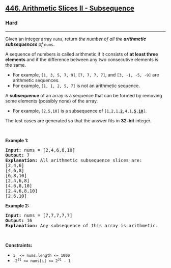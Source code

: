 <h2><a href="https://leetcode.com/problems/arithmetic-slices-ii-subsequence/">446. Arithmetic Slices II - Subsequence</a></h2><h3>Hard</h3><hr><div data-read-aloud-multi-block="true" style="user-select: auto;"><p style="user-select: auto;">Given an integer array <code style="user-select: auto;">nums</code>, return <em style="user-select: auto;">the number of all the <strong style="user-select: auto;">arithmetic subsequences</strong> of</em> <code style="user-select: auto;">nums</code>.</p>

<p style="user-select: auto;">A sequence of numbers is called arithmetic if it consists of <strong style="user-select: auto;">at least three elements</strong> and if the difference between any two consecutive elements is the same.</p>

<ul style="user-select: auto;">
	<li style="user-select: auto;">For example, <code style="user-select: auto;">[1, 3, 5, 7, 9]</code>, <code style="user-select: auto;">[7, 7, 7, 7]</code>, and <code style="user-select: auto;">[3, -1, -5, -9]</code> are arithmetic sequences.</li>
	<li style="user-select: auto;">For example, <code style="user-select: auto;">[1, 1, 2, 5, 7]</code> is not an arithmetic sequence.</li>
</ul>

<p style="user-select: auto;">A <strong style="user-select: auto;">subsequence</strong> of an array is a sequence that can be formed by removing some elements (possibly none) of the array.</p>

<ul style="user-select: auto;">
	<li style="user-select: auto;">For example, <code style="user-select: auto;">[2,5,10]</code> is a subsequence of <code style="user-select: auto;">[1,2,1,<strong style="user-select: auto;"><u style="user-select: auto;">2</u></strong>,4,1,<u style="user-select: auto;"><strong style="user-select: auto;">5</strong></u>,<u style="user-select: auto;"><strong style="user-select: auto;">10</strong></u>]</code>.</li>
</ul>

<p style="user-select: auto;">The test cases are generated so that the answer fits in <strong style="user-select: auto;">32-bit</strong> integer.</p>

<p style="user-select: auto;">&nbsp;</p>
<p style="user-select: auto;"><strong class="example" style="user-select: auto;">Example 1:</strong></p>

<pre style="user-select: auto;"><strong style="user-select: auto;">Input:</strong> nums = [2,4,6,8,10]
<strong style="user-select: auto;">Output:</strong> 7
<strong style="user-select: auto;">Explanation:</strong> All arithmetic subsequence slices are:
[2,4,6]
[4,6,8]
[6,8,10]
[2,4,6,8]
[4,6,8,10]
[2,4,6,8,10]
[2,6,10]
</pre>

<p style="user-select: auto;"><strong class="example" style="user-select: auto;">Example 2:</strong></p>

<pre style="user-select: auto;"><strong style="user-select: auto;">Input:</strong> nums = [7,7,7,7,7]
<strong style="user-select: auto;">Output:</strong> 16
<strong style="user-select: auto;">Explanation:</strong> Any subsequence of this array is arithmetic.
</pre>

<p style="user-select: auto;">&nbsp;</p>
<p style="user-select: auto;"><strong style="user-select: auto;">Constraints:</strong></p>

<ul style="user-select: auto;">
	<li style="user-select: auto;"><code style="user-select: auto;">1&nbsp; &lt;= nums.length &lt;= 1000</code></li>
	<li style="user-select: auto;"><code style="user-select: auto;">-2<sup style="user-select: auto;">31</sup> &lt;= nums[i] &lt;= 2<sup style="user-select: auto;">31</sup> - 1</code></li>
</ul>
</div>
